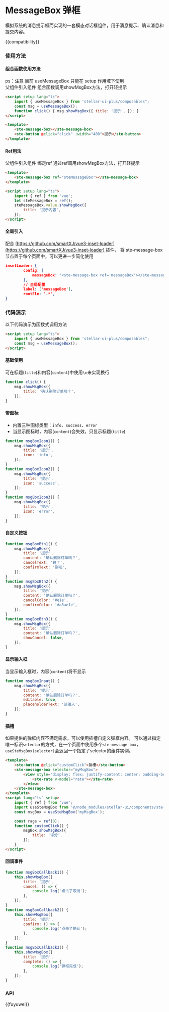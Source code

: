 # MessageBox 弹框

模拟系统的消息提示框而实现的一套模态对话框组件，用于消息提示、确认消息和提交内容。

{{compatibility}}

### 使用方法

#### 组合函数使用方法

ps：注意 目前 useMessageBox 只能在 setup 作用域下使用  
父组件引入组件 组合函数调用showMsgBox方法，打开轻提示

```html
<script setup lang="ts">
    import { useMessageBox } from 'stellar-ui-plus/composables";
    const msg = useMessageBox();
    function click() { msg.showMsgBox({ title: '提示', }); }
</script>
```

```html
<template>
    <ste-message-box></ste-message-box>
    <ste-button @click="click" :width="400">提示</ste-button>
</template>
```

#### Ref用法

父组件引入组件 绑定ref 通过ref调用showMsgBox方法，打开轻提示

```html
<template>
    <ste-message-box ref="steMessageBox"></ste-message-box>
</template>
```

```html
<script setup lang="ts">
    import { ref } from 'vue';
    let steMessageBox = ref();
    steMessageBox.value.showMsgBox({
        title: '提示内容',
    });
</script>
```

#### 全局引入

配合 [https://github.com/smartXJ/vue3-inset-loader](https://github.com/smartXJ/vue3-inset-loader) 插件， 将 ste-message-box 节点置于每个页面中，可以更进一步简化使用

```json
insetLoader: {
        config: {
            messageBox: "<ste-message-box ref='messageBox'></ste-message-box>",
        },
        // 全局配置
        label: ['messageBox'],
        rootEle: '.*',
}
```

### 代码演示

以下代码演示为函数式调用方法

```html
<script setup lang="ts">
    import { useMessageBox } from 'stellar-ui-plus/composables";
    const msg = useMessageBox();
</script>
```

#### 基础使用

可在标题(`title`)和内容(`content`)中使用`\n`来实现换行

```javascript
function click() {
    msg.showMsgBox({
        title: '确认删除订单吗？',
    });
}
```

#### 带图标

-   内置三种图标类型：`info`、`success`、`error`
-   当显示图标时，内容(`content`)会失效，只显示标题(`title`)

```javascript
function msgBoxIcon1() {
    msg.showMsgBox({
        title: '提示',
        icon: 'info',
    });
}
function msgBoxIcon2() {
    msg.showMsgBox({
        title: '提示',
        icon: 'success',
    });
}
function msgBoxIcon3() {
    msg.showMsgBox({
        title: '提示',
        icon: 'error',
    });
}
```

#### 自定义按钮

```javascript
function msgBoxBtn1() {
    msg.showMsgBox({
        title: '提示',
        content: '确认删除订单吗？',
        cancelText: '算了',
        confirmText: '删吧',
    });
}
function msgBoxBtn2() {
    msg.showMsgBox({
        title: '提示',
        content: '确认删除订单吗？',
        cancelColor: '#e1e',
        confirmColor: '#a8ae1e',
    });
}
function msgBoxBtn3() {
    msg.showMsgBox({
        title: '提示',
        content: '确认删除订单吗？',
        showCancel: false,
    });
}
```

#### 显示输入框

当显示输入框时，内容(`content`)将不显示

```javascript
function msgBoxInput() {
    msg.showMsgBox({
        title: '提示',
        content: '确认删除订单吗？',
        editable: true,
        placeholderText: '请输入',
    });
}
```

#### 插槽

如果提供的弹框内容不满足需求，可以使用插槽自定义弹框内容。
可以通过指定唯一标识`selector`的方式，在一个页面中使用多个`ste-message-box`，`useSteMsgBox(selector)`会返回一个指定了selector的组件实例。

```html
<template>
    <ste-button @click="customClick">插槽</ste-button>
    <ste-message-box selector="myMsgBox">
        <view style="display: flex; justify-content: center; padding-bottom: 20rpx;width: 504rpx">
            <ste-rate v-model="rate"></ste-rate>
        </view>
    </ste-message-box>
</template>
<script lang="ts" setup>
    import { ref } from 'vue';
    import useSteMsgBox from '@/node_modules/stellar-ui/components/ste-message-box/ste-message-box.js';
    const msgBox = useSteMsgBox('myMsgBox');

    const rage = ref(0);
    function customClick() {
        msgBox.showMsgBox({
            title: '评分',
        });
    }
</script>
```

#### 回调事件

```javascript
function msgBoxCallback1() {
    this.showMsgBox({
        title: '提示',
        cancel: () => {
            console.log('点击了取消');
        },
    });
}
function msgBoxCallback2() {
    this.showMsgBox({
        title: '提示',
        confirm: () => {
            console.log('点击了确认');
        },
    });
}
function msgBoxCallback3() {
    this.showMsgBox({
        title: '提示',
        complete: () => {
            console.log('弹框完成');
        },
    });
}
```

### API

<!-- props -->

{{fuyuwei}}
